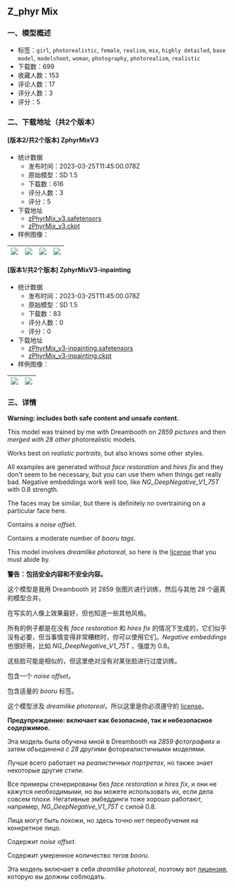 ## Z_phyr Mix
### 一、模型概述

- 标签：`girl`, `photorealistic`, `female`, `realism`, `mix`, `highly detailed`, `base model`, `modelshoot`, `woman`, `photography`, `photorealism`, `realistic`
- 下载数：699
- 收藏人数：153
- 评论人数：17
- 评分人数：3
- 评分：5

### 二、下载地址（共2个版本）

#### [版本2/共2个版本] ZphyrMixV3

- 统计数据
  - 发布时间：2023-03-25T11:45:00.078Z
  - 原始模型：SD 1.5
  - 下载数：616
  - 评分人数：3
  - 评分：5
- 下载地址
  - [zPhyrMix_v3.safetensors](https://civitai.com/api/download/models/22022)
  - [zPhyrMix_v3.ckpt](https://civitai.com/api/download/models/22022?type=Model&format=PickleTensor&size=full&fp=fp16)
- 样例图像：

| <img src="https://image.civitai.com/xG1nkqKTMzGDvpLrqFT7WA/8d8c2e11-e70c-42fb-2982-9aef28a68100/width=450/235763.jpeg" /> | <img src="https://image.civitai.com/xG1nkqKTMzGDvpLrqFT7WA/01ebe019-f464-4970-2ba0-6d6a956f6a00/width=450/235762.jpeg" /> | <img src="https://image.civitai.com/xG1nkqKTMzGDvpLrqFT7WA/83c73996-1523-450b-0865-bf3222735d00/width=450/235761.jpeg" /> | <img src="https://image.civitai.com/xG1nkqKTMzGDvpLrqFT7WA/cbf9a207-2e42-4f33-34ee-34f654f56200/width=450/235760.jpeg" /> |
| ---- | ---- | ---- | ---- |

#### [版本1/共2个版本] ZphyrMixV3-inpainting

- 统计数据
  - 发布时间：2023-03-25T11:45:00.078Z
  - 原始模型：SD 1.5
  - 下载数：83
  - 评分人数：0
  - 评分：0
- 下载地址
  - [zPhyrMix_v3-inpainting.safetensors](https://civitai.com/api/download/models/22515)
  - [zPhyrMix_v3-inpainting.ckpt](https://civitai.com/api/download/models/22515?type=Model&format=PickleTensor&size=full&fp=fp16)
- 样例图像：

| <img src="https://image.civitai.com/xG1nkqKTMzGDvpLrqFT7WA/b94f9b87-2522-4d6c-853a-dc8c70ff8400/width=450/242231.jpeg" /> | <img src="https://image.civitai.com/xG1nkqKTMzGDvpLrqFT7WA/312d9254-f83e-408c-b5ee-ea6e762b4f00/width=450/242230.jpeg" /> |
| ---- | ---- |


### 三、详情
<p><strong>Warning: includes both safe content and unsafe content.</strong></p><p>This model was trained by me with Dreambooth on <em>2859 pictures</em> and then <em>merged with 28 other</em> photorealistic models.</p><p>Works best on <em>realistic portraits</em>, but also knows some other styles.</p><p>All examples are generated without <em>face restoration</em> and <em>hires fix</em> and they don't seem to be necessary, but you can use them when things get really bad. Negative embeddings work well too, like <em>NG_DeepNegative_V1_75T</em> with 0.8 strength.</p><p>The faces may be similar, but there is definitely <em>no</em> overtraining on a particular face here.</p><p>Contains a <em>noise offset.</em></p><p>Contains a moderate number of <em>booru tags</em>.</p><p>This model involves <em>dreamlike photoreal</em>, so here is the <a target="_blank" rel="ugc" href="https://huggingface.co/dreamlike-art/dreamlike-photoreal-2.0/blob/main/LICENSE.md">license</a> that you must abide by.</p><p><strong>警告：包括安全内容和不安全内容。</strong></p><p>这个模型是我用 Dreambooth 对 2859 张图片进行训练，然后与其他 28 个逼真的模型合并。</p><p>在写实的人像上效果最好，但也知道一些其他风格。</p><p>所有的例子都是在没有 <em>face restoration</em> 和 <em>hires fix</em> 的情况下生成的，它们似乎没有必要，但当事情变得非常糟糕时，你可以使用它们。<em>Negative embeddings</em> 也很好用，比如 <em>NG_DeepNegative_V1_75T</em> ，强度为 0.8。</p><p>这些脸可能是相似的，但这里绝对没有对某张脸进行过度训练。</p><p>包含一个 <em>noise offset</em>。</p><p>包含适量的 <em>booru</em> 标签。</p><p>这个模型涉及 <em>dreamlike photoreal</em>，所以这里是你必须遵守的 <a rel="ugc" href="https://huggingface.co/dreamlike-art/dreamlike-photoreal-2.0/blob/main/LICENSE.md">license</a>。</p><p><strong>Предупреждение: включает как безопасное, так и небезопасное содержимое.</strong></p><p>Эта модель была обучена мной в Dreambooth на <em>2859 фотографиях</em> и затем <em>объединена с 28 другими</em> фотореалистичными моделями.</p><p>Лучше всего работает на <em>реалистичных портретах</em>, но также знает некоторые другие стили.</p><p>Все примеры сгенерированы без <em>face restoration</em> и <em>hires fix</em>, и они не кажутся необходимыми, но вы можете использовать их, если дела совсем плохи. Негативные эмбеддинги тоже хорошо работают, например, <em>NG_DeepNegative_V1_75T</em> с силой 0.8.</p><p>Лица могут быть похожи, но здесь точно <em>нет</em> переобучения на конкретное лицо.</p><p>Содержит <em>noise offset</em>.</p><p>Содержит умеренное количество <em>тегов booru</em>.</p><p>Эта модель включает в себя <em>dreamlike photoreal</em>, поэтому вот <a rel="ugc" href="https://huggingface.co/dreamlike-art/dreamlike-photoreal-2.0/blob/main/LICENSE.md">лицензия</a>, которую вы должны соблюдать.</p>